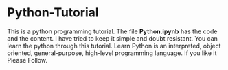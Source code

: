 # Python-Tutorial
This is a python programming tutorial. The file **Python.ipynb** has the code and the content. I have tried to keep it simple and doubt resistant. You can learn the python through this tutorial. Learn 
Python is an interpreted, object oriented, general-purpose, high-level programming language.
If you like it Please Follow. 
